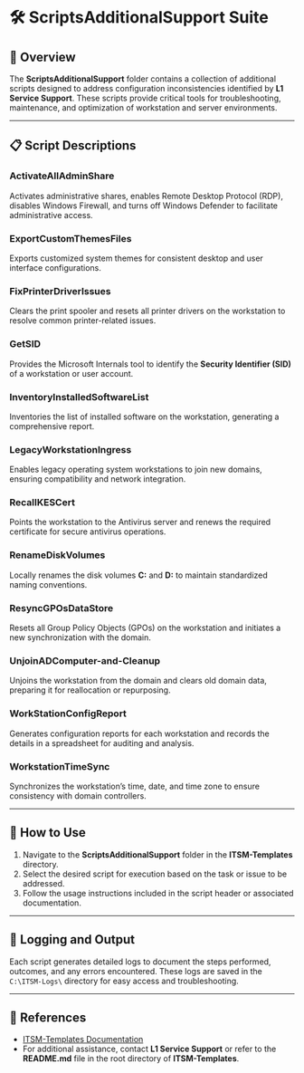 # 🛠️ ScriptsAdditionalSupport Suite

## 📄 Overview

The **ScriptsAdditionalSupport** folder contains a collection of additional scripts designed to address configuration inconsistencies identified by **L1 Service Support**. These scripts provide critical tools for troubleshooting, maintenance, and optimization of workstation and server environments.

---

## 📋 Script Descriptions

### **ActivateAllAdminShare**  
Activates administrative shares, enables Remote Desktop Protocol (RDP), disables Windows Firewall, and turns off Windows Defender to facilitate administrative access.

### **ExportCustomThemesFiles**  
Exports customized system themes for consistent desktop and user interface configurations.

### **FixPrinterDriverIssues**  
Clears the print spooler and resets all printer drivers on the workstation to resolve common printer-related issues.

### **GetSID**  
Provides the Microsoft Internals tool to identify the **Security Identifier (SID)** of a workstation or user account.

### **InventoryInstalledSoftwareList**  
Inventories the list of installed software on the workstation, generating a comprehensive report.

### **LegacyWorkstationIngress**  
Enables legacy operating system workstations to join new domains, ensuring compatibility and network integration.

### **RecallKESCert**  
Points the workstation to the Antivirus server and renews the required certificate for secure antivirus operations.

### **RenameDiskVolumes**  
Locally renames the disk volumes **C:** and **D:** to maintain standardized naming conventions.

### **ResyncGPOsDataStore**  
Resets all Group Policy Objects (GPOs) on the workstation and initiates a new synchronization with the domain.

### **UnjoinADComputer-and-Cleanup**  
Unjoins the workstation from the domain and clears old domain data, preparing it for reallocation or repurposing.

### **WorkStationConfigReport**  
Generates configuration reports for each workstation and records the details in a spreadsheet for auditing and analysis.

### **WorkstationTimeSync**  
Synchronizes the workstation’s time, date, and time zone to ensure consistency with domain controllers.

---

## 🚀 How to Use

1. Navigate to the **ScriptsAdditionalSupport** folder in the **ITSM-Templates** directory.
2. Select the desired script for execution based on the task or issue to be addressed.
3. Follow the usage instructions included in the script header or associated documentation.

---

## 📝 Logging and Output

Each script generates detailed logs to document the steps performed, outcomes, and any errors encountered. These logs are saved in the `C:\ITSM-Logs\` directory for easy access and troubleshooting.

---

## 🔗 References

- [ITSM-Templates Documentation](https://github.com/brazilianscriptguy/PowerShell-codes-for-Windows-Server-Administrators/blob/main/ITSM-Templates/README.md)  
- For additional assistance, contact **L1 Service Support** or refer to the **README.md** file in the root directory of **ITSM-Templates**.
